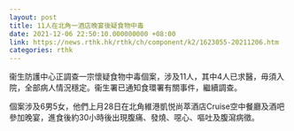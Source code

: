 ```yaml
---
layout: post
title: 11人在北角一酒店晚宴後疑食物中毒
date: 2021-12-06 22:50:10.000000000 +08:00
link: https://news.rthk.hk/rthk/ch/component/k2/1623055-20211206.htm
categories: rthk
---
```


衞生防護中心正調查一宗懷疑食物中毒個案，涉及11人，其中4人已求醫，毋須入院，全部病人情況穩定。衞生署已通知食環署有關事件，繼續調查。

個案涉及6男5女，他們上月28日在北角維港凱悦尚萃酒店Cruise空中餐廳及酒吧參加晚宴，進食後約30小時後出現腹痛、發燒、噁心、嘔吐及腹瀉病徵。
